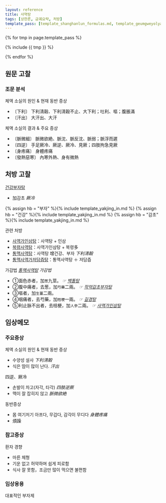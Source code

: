 ```yaml
---
layout: reference
title: 사역탕
tags: [상한론, 금궤요략, 처방]
template_pass: [template_shanghanlun_formulas.md, template_geumgweyolyag_formulas.md, template_etc_formulas.md]
---
```



{% for tmp in page.template_pass %}

{% include {{ tmp }} %}

{% endfor %}



## 원문 고찰

### 조문 분석

체액 소실의 원인 & 현재 동반 증상
* 〔下利〕 下利淸穀、下利淸穀不止、大下利；吐利、嘔；腹脹滿
* 〔汗出〕 大汗出、大汗

체액 소실의 결과 & 주요 증상
* 〔脈微細〕 脈微欲絶、脈沈、脈反沈、脈弱；脈浮而遲
* 〔四逆〕 手足厥冷、厥逆、厥冷、見厥；四肢拘急見厥
* 〔身疼痛〕 身體疼痛
* 〔發熱惡寒〕 內寒外熱、身有微熱


## 처방 고찰

[건강부자탕]({{site.formulaurl}}/건강부자탕)
* 加감초 _厥冷_

{% assign hb = "부자" %}{% include template_yakjing_in.md %}
{% assign hb = "건강" %}{% include template_yakjing_in.md %}
{% assign hb = "감초" %}{% include template_yakjing_in.md %}

관련 처방
* [사역가인삼탕]({{site.formulaurl}}/사역가인삼탕)：사역탕 + 인삼
* [복령사역탕]({{site.formulaurl}}/복령사역탕)：사역가인삼탕 + 복령多
* [통맥사역탕]({{site.formulaurl}}/통맥사역탕)：사역탕 增건강、부자 _下利淸穀_
* [통맥사역가저담즙탕]({{site.formulaurl}}/통맥사역가저담즙탕)：통맥사역탕 ＋ 저담즙

가감법 _[통맥사역탕]({{site.formulaurl}}/통맥사역탕) 가감법_
* ①面色赤者，加`葱`九莖。 _☞ [백통탕]({{site.formulaurl}}/백통탕)_
* ②腹中痛者，去葱，加`芍藥`二兩。 _☞ [작약감초부자탕]({{site.formulaurl}}/작약감초부자탕)_
* ③嘔者，加`生薑`二兩。
* ④咽痛者，去芍藥，加`桔梗`一兩。 _☞ [길경탕]({{site.formulaurl}}/길경탕)_
* ⑤利止脉不出者，去桔梗，加`人參`二兩。 _☞ [사역가인삼탕]({{site.formulaurl}}/사역가인삼탕)_


## 임상메모


### 주요증상

체액 소실의 원인 & 현재 동반 증상
* 수양성 설사 _下利淸穀_
* 식은 땀이 많이 난다. _汗出_

四逆、厥冷
* 손발이 차고(자각, 타각) _四肢逆厥_
* 맥이 잘 잡히지 않고 _脈微欲絶_

동반증상
* 몸 여기저기 아프다, 무겁다, 감각이 무디다 _身體疼痛_
* 煩躁

### 참고증상

환자 경향
* 마른 체형
* 기운 없고 허약하며 쉽게 피로함
* 식사 잘 못함，조금만 많이 먹으면 불편함

### 임상응용

대표적인 부자제
